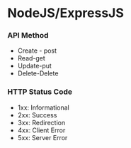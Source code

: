 # NodeJS/ExpressJS

### API Method

* Create - post
* Read-get
* Update-put
* Delete-Delete

### HTTP Status Code

* 1xx: Informational
* 2xx: Success
* 3xx: Redirection
* 4xx: Client Error
* 5xx: Server Error

